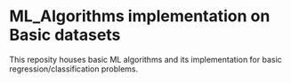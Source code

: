 # ML_Algorithms implementation on Basic datasets

This reposity houses basic ML algorithms and its implementation for basic regression/classification problems.
